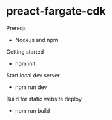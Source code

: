 # preact-fargate-cdk

Prereqs

* Node.js and npm

Getting started

* npm init

Start local dev server

* npm run dev

Build for static website deploy

* npm run build